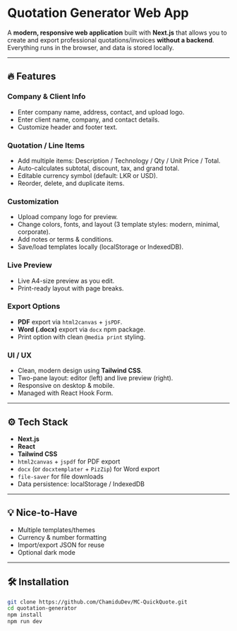 # Quotation Generator Web App

A **modern, responsive web application** built with **Next.js** that allows you to create and export professional quotations/invoices **without a backend**. Everything runs in the browser, and data is stored locally.

---

## 🔥 Features

### Company & Client Info
- Enter company name, address, contact, and upload logo.
- Enter client name, company, and contact details.
- Customize header and footer text.

### Quotation / Line Items
- Add multiple items: Description / Technology / Qty / Unit Price / Total.
- Auto-calculates subtotal, discount, tax, and grand total.
- Editable currency symbol (default: LKR or USD).
- Reorder, delete, and duplicate items.

### Customization
- Upload company logo for preview.
- Change colors, fonts, and layout (3 template styles: modern, minimal, corporate).
- Add notes or terms & conditions.
- Save/load templates locally (localStorage or IndexedDB).

### Live Preview
- Live A4-size preview as you edit.
- Print-ready layout with page breaks.

### Export Options
- **PDF** export via `html2canvas` + `jsPDF`.
- **Word (.docx)** export via `docx` npm package.
- Print option with clean `@media print` styling.

### UI / UX
- Clean, modern design using **Tailwind CSS**.
- Two-pane layout: editor (left) and live preview (right).
- Responsive on desktop & mobile.
- Managed with React Hook Form.

---

## ⚙️ Tech Stack

- **Next.js**
- **React**
- **Tailwind CSS**
- `html2canvas` + `jspdf` for PDF export
- `docx` (or `docxtemplater` + `PizZip`) for Word export
- `file-saver` for file downloads
- Data persistence: localStorage / IndexedDB

---

## 💡 Nice-to-Have

- Multiple templates/themes
- Currency & number formatting
- Import/export JSON for reuse
- Optional dark mode

---

## 🛠️ Installation

```bash
git clone https://github.com/ChamiduDev/MC-QuickQuote.git
cd quotation-generator
npm install
npm run dev
